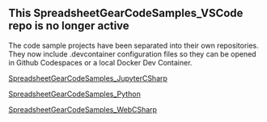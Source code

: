 ## This SpreadsheetGearCodeSamples_VSCode repo is no longer active ##

The code sample projects have been separated into their own repositories. They now include .devcontainer configuration files so they can be opened in Github Codespaces or a local Docker Dev Container.

[SpreadsheetGearCodeSamples_JupyterCSharp](https://github.com/tracktownsoftware/SpreadsheetGearCodeSamples_JupyterCSharp)

[SpreadsheetGearCodeSamples_Python](https://github.com/tracktownsoftware/SpreadsheetGearCodeSamples_Python)

[SpreadsheetGearCodeSamples_WebCSharp](https://github.com/tracktownsoftware/SpreadsheetGearCodeSamples_WebCSharp)

